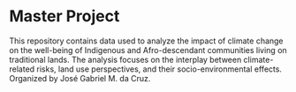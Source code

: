 # Master Project
 This repository contains data used to analyze the impact of climate change on the well-being of Indigenous and Afro-descendant communities living on traditional lands. The analysis focuses on the interplay between climate-related risks, land use perspectives, and their socio-environmental effects. Organized by José Gabriel M. da Cruz.

